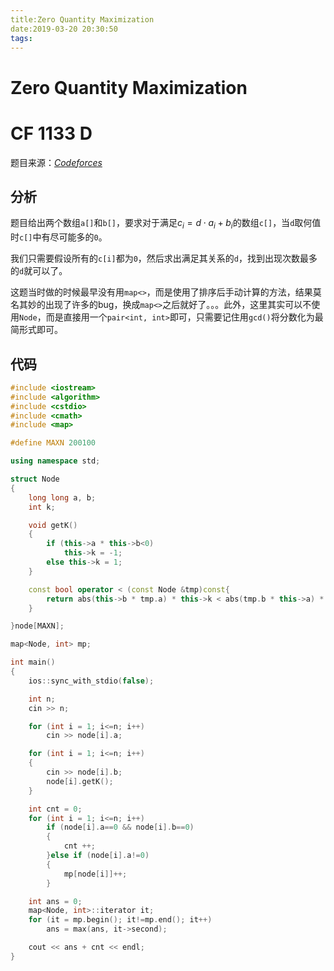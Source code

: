 ```yaml
---
title:Zero Quantity Maximization
date:2019-03-20 20:30:50
tags:
---
```


# Zero Quantity Maximization

# CF 1133 D

<!--more-->

题目来源：[_Codeforces_](https://codeforces.com/contest/1133/problem/D)

## 分析

题目给出两个数组`a[]`和`b[]`，要求对于满足$c_i = d \cdot a_i + b_i$的数组`c[]`，当`d`取何值时`c[]`中有尽可能多的`0`。

我们只需要假设所有的`c[i]`都为`0`，然后求出满足其关系的`d`，找到出现次数最多的`d`就可以了。

这题当时做的时候最早没有用`map<>`，而是使用了排序后手动计算的方法，结果莫名其妙的出现了许多的bug，换成`map<>`之后就好了。。。此外，这里其实可以不使用`Node`，而是直接用一个`pair<int, int>`即可，只需要记住用`gcd()`将分数化为最简形式即可。

## 代码

```C++
#include <iostream>
#include <algorithm>
#include <cstdio>
#include <cmath>
#include <map>

#define MAXN 200100

using namespace std;

struct Node
{
    long long a, b;
    int k;

    void getK()
    {
        if (this->a * this->b<0)
            this->k = -1;
        else this->k = 1;
    }

    const bool operator < (const Node &tmp)const{
        return abs(this->b * tmp.a) * this->k < abs(tmp.b * this->a) * tmp.k;
    }

}node[MAXN];

map<Node, int> mp;

int main()
{
    ios::sync_with_stdio(false);

    int n;
    cin >> n;

    for (int i = 1; i<=n; i++)
        cin >> node[i].a;

    for (int i = 1; i<=n; i++)
    {
        cin >> node[i].b;
        node[i].getK();
    }

    int cnt = 0;
    for (int i = 1; i<=n; i++)
        if (node[i].a==0 && node[i].b==0)
        {
            cnt ++;
        }else if (node[i].a!=0)
        {
            mp[node[i]]++;
        }

    int ans = 0;
    map<Node, int>::iterator it;
    for (it = mp.begin(); it!=mp.end(); it++)
        ans = max(ans, it->second);

    cout << ans + cnt << endl;
}
```